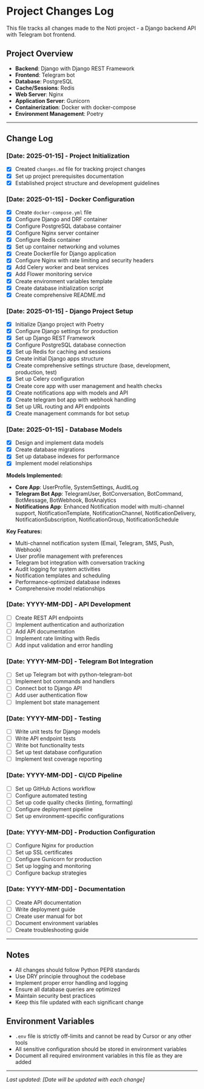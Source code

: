 # Project Changes Log

This file tracks all changes made to the Noti project - a Django backend API with Telegram bot frontend.

## Project Overview
- **Backend**: Django with Django REST Framework
- **Frontend**: Telegram bot
- **Database**: PostgreSQL
- **Cache/Sessions**: Redis
- **Web Server**: Nginx
- **Application Server**: Gunicorn
- **Containerization**: Docker with docker-compose
- **Environment Management**: Poetry

---

## Change Log

### [Date: 2025-01-15] - Project Initialization
- [x] Created `changes.md` file for tracking project changes
- [x] Set up project prerequisites documentation
- [x] Established project structure and development guidelines

### [Date: 2025-01-15] - Docker Configuration
- [x] Create `docker-compose.yml` file
- [x] Configure Django and DRF container
- [x] Configure PostgreSQL database container
- [x] Configure Nginx server container
- [x] Configure Redis container
- [x] Set up container networking and volumes
- [x] Create Dockerfile for Django application
- [x] Configure Nginx with rate limiting and security headers
- [x] Add Celery worker and beat services
- [x] Add Flower monitoring service
- [x] Create environment variables template
- [x] Create database initialization script
- [x] Create comprehensive README.md

### [Date: 2025-01-15] - Django Project Setup
- [x] Initialize Django project with Poetry
- [x] Configure Django settings for production
- [x] Set up Django REST Framework
- [x] Configure PostgreSQL database connection
- [x] Set up Redis for caching and sessions
- [x] Create initial Django apps structure
- [x] Create comprehensive settings structure (base, development, production, test)
- [x] Set up Celery configuration
- [x] Create core app with user management and health checks
- [x] Create notifications app with models and API
- [x] Create telegram bot app with webhook handling
- [x] Set up URL routing and API endpoints
- [x] Create management commands for bot setup

### [Date: 2025-01-15] - Database Models
- [x] Design and implement data models
- [x] Create database migrations
- [x] Set up database indexes for performance
- [x] Implement model relationships

**Models Implemented:**
- **Core App**: UserProfile, SystemSettings, AuditLog
- **Telegram Bot App**: TelegramUser, BotConversation, BotCommand, BotMessage, BotWebhook, BotAnalytics
- **Notifications App**: Enhanced Notification model with multi-channel support, NotificationTemplate, NotificationChannel, NotificationDelivery, NotificationSubscription, NotificationGroup, NotificationSchedule

**Key Features:**
- Multi-channel notification system (Email, Telegram, SMS, Push, Webhook)
- User profile management with preferences
- Telegram bot integration with conversation tracking
- Audit logging for system activities
- Notification templates and scheduling
- Performance-optimized database indexes
- Comprehensive model relationships

### [Date: YYYY-MM-DD] - API Development
- [ ] Create REST API endpoints
- [ ] Implement authentication and authorization
- [ ] Add API documentation
- [ ] Implement rate limiting with Redis
- [ ] Add input validation and error handling

### [Date: YYYY-MM-DD] - Telegram Bot Integration
- [ ] Set up Telegram bot with python-telegram-bot
- [ ] Implement bot commands and handlers
- [ ] Connect bot to Django API
- [ ] Add user authentication flow
- [ ] Implement bot state management

### [Date: YYYY-MM-DD] - Testing
- [ ] Write unit tests for Django models
- [ ] Write API endpoint tests
- [ ] Write bot functionality tests
- [ ] Set up test database configuration
- [ ] Implement test coverage reporting

### [Date: YYYY-MM-DD] - CI/CD Pipeline
- [ ] Set up GitHub Actions workflow
- [ ] Configure automated testing
- [ ] Set up code quality checks (linting, formatting)
- [ ] Configure deployment pipeline
- [ ] Set up environment-specific configurations

### [Date: YYYY-MM-DD] - Production Configuration
- [ ] Configure Nginx for production
- [ ] Set up SSL certificates
- [ ] Configure Gunicorn for production
- [ ] Set up logging and monitoring
- [ ] Configure backup strategies

### [Date: YYYY-MM-DD] - Documentation
- [ ] Create API documentation
- [ ] Write deployment guide
- [ ] Create user manual for bot
- [ ] Document environment variables
- [ ] Create troubleshooting guide

---

## Notes
- All changes should follow Python PEP8 standards
- Use DRY principle throughout the codebase
- Implement proper error handling and logging
- Ensure all database queries are optimized
- Maintain security best practices
- Keep this file updated with each significant change

## Environment Variables
- `.env` file is strictly off-limits and cannot be read by Cursor or any other tools
- All sensitive configuration should be stored in environment variables
- Document all required environment variables in this file as they are added

---

*Last updated: [Date will be updated with each change]*
